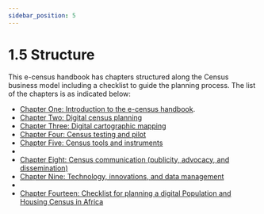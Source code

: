 ```yaml
---
sidebar_position: 5
---
```


# 1.5 Structure

This e-census handbook has chapters structured along the Census business model including a checklist to guide the planning process. The list of the chapters is as indicated below:

- [Chapter One: Introduction to the e-census handbook](./background.md).
- [Chapter Two: Digital census planning](../chapter-02/introduction.md)
- [Chapter Three:  Digital cartographic mapping](../chapter-03/introduction.md)
- [Chapter Four: Census testing and pilot](../chapter-04/introduction.md)
- [Chapter Five: Census tools and instruments](../chapter-05/introduction.md)
-
- [Chapter Eight: Census communication (publicity, advocacy, and dissemination)](../chapter-08/introduction.md)
- [Chapter Nine: Technology, innovations, and data management](../chapter-09/introduction.md)
- 
- [Chapter Fourteen: Checklist for planning a digital Population and Housing Census in Africa](../chapter-14/introduction.md)

